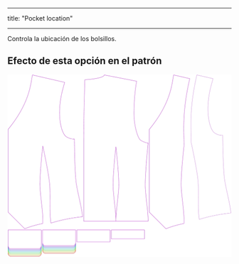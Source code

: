 - - -
title: "Pocket location"
- - -

Controla la ubicación de los bolsillos.

## Efecto de esta opción en el patrón

![Esta imagen muestra el efecto de esta opción superponiendo varias variantes que tienen un valor diferente para esta opción](wahid_pocketlocation_sample.svg "Effect of this option on the pattern")

